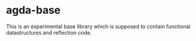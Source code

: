 # agda-base
This is an experimental base library which is supposed to contain functional datastructures and reflection code.
